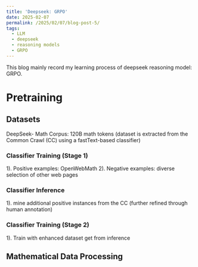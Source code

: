 ```yaml
---
title: 'Deepseek: GRPO'
date: 2025-02-07
permalink: /2025/02/07/blog-post-5/
tags:
  - LLM
  - deepseek
  - reasoning models
  - GRPO
---
```


This blog mainly record my learning process of deepseek reasoning model: GRPO. 

#


# Pretraining

## Datasets
DeepSeek- Math Corpus: 120B math tokens (dataset is extracted from the Common Crawl (CC) using a fastText-based classifier)

### Classifier Training (Stage 1)
1). Positive examples: OpenWebMath
2). Negative examples: diverse selection of other web pages
### Classifier Inference  
1). mine additional positive instances from the CC (further refined through human annotation)
### Classifier Training (Stage 2) 
1). Train with enhanced dataset get from inference 

## Mathematical Data Processing
